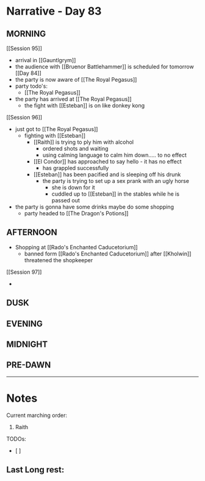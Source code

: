 # Narrative - Day 83

## MORNING
[[Session 95]]
- arrival in [[Gauntlgrym]]
- the audience with [[Bruenor Battlehammer]] is scheduled for tomorrow [[Day 84]] 
- the party is now aware of [[The Royal Pegasus]]
- party todo's:
    - [[The Royal Pegasus]]
- the party has arrived at [[The Royal Pegasus]]
    - the fight with [[Esteban]] is on like donkey kong

[[Session 96]]
- just got to [[The Royal Pegasus]]
    - fighting with [[Esteban]]
        - [[Raith]] is trying to ply him with alcohol
            - ordered shots and waiting
            - using calming language to calm him down..... to no effect
        - [[El Condor]] has approached to say hello - it has no effect
            - has grappled successfully
        - [[Esteban]] has been pacified and is sleeping off his drunk
            - the party is trying to set up a sex prank with an ugly horse
                - she is down for it
                - cuddled up to [[Esteban]] in the stables while he is passed out
- the party is gonna have some drinks maybe do some shopping
    - party headed to [[The Dragon's Potions]]
## AFTERNOON
- Shopping at [[Rado's Enchanted Caducetorium]]
    - banned form [[Rado's Enchanted Caducetorium]] after [[Kholwin]] threatened the shopkeeper

[[Session 97]]

- 

## DUSK

## EVENING

## MIDNIGHT

## PRE-DAWN

___
# Notes
Current marching order:
1. Raith

TODOs:
- [ ] 
  
Last Long rest:
- 